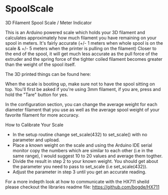 # SpoolScale
3D Filament Spool Scale / Meter Indicator

This is an Arduino powered scale which holds your 3D filament and calculates approximately how much filament you have remaining on your spool in meters. It's fairly accurate (+/- 1 meters when whole spool is on the scale & +/- 5 meters when the printer is pulling on the filament) Closer to the end of the spool, it will get much less accurate as the pull force of the extruder and the spring force of the tighter coiled filament becomes greater than the weight of the spool itself. 

The 3D printed things can be found here: 

When the scale is booting up, make sure not to have the spool sitting on top. You'll first be asked if you're using 3mm filament, if you are, press and hold the "Tare" button for yes.

In the configuration section, you can change the average weight for each diameter filament that you use as well as the average spool weight of your favorite filament for more accuracy.

How to Calibrate Your Scale

- In the setup routine change set_scale(432) to set_scale() with no parameter and upload.
- Place a known weight on the scale and using the Arduino IDE serial monitor copy the numbers which are similar to each other (i.e in the same range), I would suggest 10 to 20 values and average them togther.
- Divide the result in step 2 to your known weight. You should get about the parameter you need to pass to set_scale (i.e set_scale(432)).
- Adjust the parameter in step 3 until you get an accurate reading.

For a more indepth look at how to communicate with the HX711 sheild please checkout the libraries readme file: https://github.com/bogde/HX711
